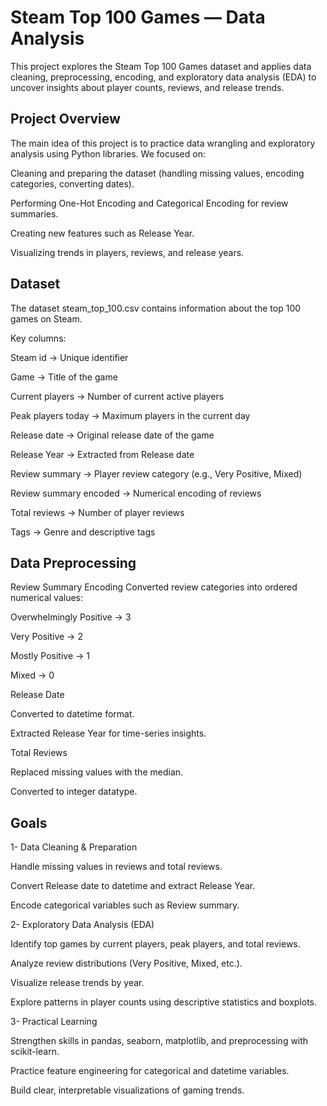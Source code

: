 # Steam Top 100 Games — Data Analysis

This project explores the Steam Top 100 Games dataset and applies data cleaning, preprocessing, encoding, and exploratory data analysis (EDA) to uncover insights about player counts, reviews, and release trends.

## Project Overview

The main idea of this project is to practice data wrangling and exploratory analysis using Python libraries.
We focused on:

Cleaning and preparing the dataset (handling missing values, encoding categories, converting dates).

Performing One-Hot Encoding and Categorical Encoding for review summaries.

Creating new features such as Release Year.

Visualizing trends in players, reviews, and release years.

## Dataset

The dataset steam_top_100.csv contains information about the top 100 games on Steam.

Key columns:

Steam id → Unique identifier

Game → Title of the game

Current players → Number of current active players

Peak players today → Maximum players in the current day

Release date → Original release date of the game

Release Year → Extracted from Release date

Review summary → Player review category (e.g., Very Positive, Mixed)

Review summary encoded → Numerical encoding of reviews

Total reviews → Number of player reviews

Tags → Genre and descriptive tags

## Data Preprocessing

Review Summary Encoding
Converted review categories into ordered numerical values:

Overwhelmingly Positive → 3

Very Positive → 2

Mostly Positive → 1

Mixed → 0

Release Date

Converted to datetime format.

Extracted Release Year for time-series insights.

Total Reviews

Replaced missing values with the median.

Converted to integer datatype. 

## Goals

1- Data Cleaning & Preparation

Handle missing values in reviews and total reviews.

Convert Release date to datetime and extract Release Year.

Encode categorical variables such as Review summary.

2- Exploratory Data Analysis (EDA)

Identify top games by current players, peak players, and total reviews.

Analyze review distributions (Very Positive, Mixed, etc.).

Visualize release trends by year.

Explore patterns in player counts using descriptive statistics and boxplots.

3- Practical Learning

Strengthen skills in pandas, seaborn, matplotlib, and preprocessing with scikit-learn.

Practice feature engineering for categorical and datetime variables.

Build clear, interpretable visualizations of gaming trends.

